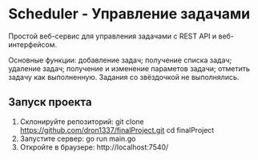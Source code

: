 # Scheduler - Управление задачами

Простой веб-сервис для управления задачами с REST API и веб-интерфейсом.

Основные функции:
добавление задач;
получение списка задач;
удаление задач;
получение и изменение параметов задачи;
отметить задачу как выполненную.
Задания со звёздочкой не выполнялись.

## Запуск проекта

1. Склонируйте репозиторий:
   git clone https://github.com/dron1337/finalProject.git
   cd finalProject
2. Запустите сервер:
   go run main.go
3. Откройте в браузере:
   http://localhost:7540/
